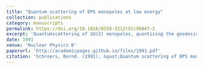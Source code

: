```yaml
---
title: "Quantum scattering of BPS monopoles at low energy"
collection: publications
category: manuscripts
permalink: https://doi.org/10.1016/0550-3213(91)90047-2
excerpt: 'Quantumscattering of SU(2) monopoles, quantising the geodesic motion on the Atiyah-Hitchin manifold'
date: 1991
venue: 'Nuclear Physics B'
paperurl: 'http://academicpages.github.io/files/1991.pdf'
citation: 'Schroers, Bernd. (1991). &quot;Quantum scattering of BPS monopoles at low energy.&quot; <i>Nuclear Physics B</i>. 367).'
---
```


